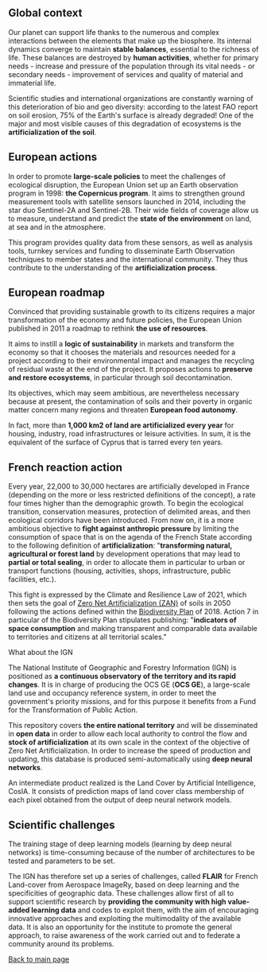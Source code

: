 ## Global context

Our planet can support life thanks to the numerous and complex interactions between the elements that make up the biosphere. Its internal dynamics converge to maintain **stable balances**, essential to the richness of life. These balances are destroyed by **human activities**, whether for primary needs - increase and pressure of the population through its vital needs - or secondary needs - improvement of services and quality of material and immaterial life.

Scientific studies and international organizations are constantly warning of this deterioration of bio and geo diversity: according to the latest FAO report on soil erosion, 75% of the Earth's surface is already degraded! One of the major and most visible causes of this degradation of ecosystems is the **artificialization of the soil**.

## European actions

In order to promote **large-scale policies** to meet the challenges of ecological disruption, the European Union set up an Earth observation program in 1998: **the Copernicus program**. It aims to strengthen ground measurement tools with satellite sensors launched in 2014, including the star duo Sentinel-2A and Sentinel-2B. Their wide fields of coverage allow us to measure, understand and predict the **state of the environment** on land, at sea and in the atmosphere.

This program provides quality data from these sensors, as well as analysis tools, turnkey services and funding to disseminate Earth Observation techniques to member states and the international community. They thus contribute to the understanding of the **artificialization process**.

## European roadmap

Convinced that providing sustainable growth to its citizens requires a major transformation of the economy and future policies, the European Union published in 2011 a roadmap to rethink **the use of resources**.

It aims to instill a **logic of sustainability** in markets and transform the economy so that it chooses the materials and resources needed for a project according to their environmental impact and manages the recycling of residual waste at the end of the project. It proposes actions to **preserve and restore ecosystems**, in particular through soil decontamination.

Its objectives, which may seem ambitious, are nevertheless necessary because at present, the contamination of soils and their poverty in organic matter concern many regions and threaten **European food autonomy**.

In fact, more than **1,000 km2 of land are artificialized every year** for housing, industry, road infrastructures or leisure activities. In sum, it is the equivalent of the surface of Cyprus that is tarred every ten years.

## French reaction action

Every year, 22,000 to 30,000 hectares are artificially developed in France (depending on the more or less restricted definitions of the concept), a rate four times higher than the demographic growth.
To begin the ecological transition, conservation measures, protection of delimited areas, and then ecological corridors have been introduced. From now on, it is a more ambitious objective to **fight against anthropic pressure** by limiting the consumption of space that is on the agenda of the French State according to the following definition of **artificialization**: "**transforming natural, agricultural or forest land** by development operations that may lead to **partial or total sealing**, in order to allocate them in particular to urban or transport functions (housing, activities, shops, infrastructure, public facilities, etc.).

This fight is expressed by the Climate and Resilience Law of 2021, which then sets the goal of [Zero Net Artificialization (ZAN)](https://www.ecologie.gouv.fr/artificialisation-des-sols) of soils in 2050 following the actions defined within the [Biodiversity Plan](https://www.ecologie.gouv.fr/sites/default/files/18xxx_Plan-biodiversite-04072018_28pages_FromPdf_date_web_PaP.pdf) of 2018. Action 7 in particular of the Biodiversity Plan stipulates publishing: "**indicators of space consumption** and making transparent and comparable data available to territories and citizens at all territorial scales."

What about the IGN

The National Institute of Geographic and Forestry Information (IGN) is positioned as **a continuous observatory of the territory and its rapid changes**. It is in charge of producing the OCS GE (**OCS GE**), a large-scale land use and occupancy reference system, in order to meet the government's priority missions, and for this purpose it benefits from a Fund for the Transformation of Public Action.

This repository covers **the entire national territory** and will be disseminated in **open data** in order to allow each local authority to control the flow and **stock of artificialization** at its own scale in the context of the objective of Zero Net Artificialization. In order to increase the speed of production and updating, this database is produced semi-automatically using **deep neural networks**.

An intermediate product realized is the Land Cover by Artificial Intelligence, CosIA. It consists of prediction maps of land cover class membership of each pixel obtained from the output of deep neural network models.

## Scientific challenges

The training stage of deep learning models (learning by deep neural networks) is time-consuming because of the number of architectures to be tested and parameters to be set.

The IGN has therefore set up a series of challenges, called **FLAIR** for French Land-cover from Aerospace ImageRy, based on deep learning and the specificities of geographic data.
These challenges allow first of all to support scientific research by **providing the community with high value-added learning data** and codes to exploit them, with the aim of encouraging innovative approaches and exploiting the multimodality of the available data. It is also an opportunity for the institute to promote the general approach, to raise awareness of the work carried out and to federate a community around its problems.

[Back to main page](./)
